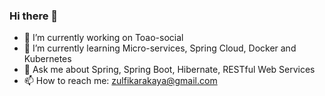 ### Hi there 👋

<!-- **trkarakz/trkarakz** is a ✨ _special_ ✨ repository because its `README.md` (this file) appears on your GitHub profile. -->

- 🔭 I’m currently working on Toao-social
- 🌱 I’m currently learning Micro-services, Spring Cloud, Docker and Kubernetes
- 💬 Ask me about Spring, Spring Boot, Hibernate, RESTful Web Services
- 📫 How to reach me: zulfikarakaya@gmail.com

